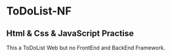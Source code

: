 # ToDoList-NF

## Html & Css & JavaScript Practise

This a ToDoList Web but no FrontEnd and BackEnd Framework.